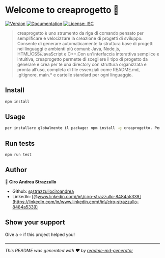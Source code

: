 # Welcome to creaprogetto 👋
[![Version](https://img.shields.io/npm/v/creaprogetto.svg)](https://www.npmjs.com/package/creaprogetto)
[![Documentation](https://img.shields.io/badge/documentation-yes-brightgreen.svg)](https://www.npmjs.com/package/creaprogetto)
[![License: ISC](https://img.shields.io/badge/License-ISC-yellow.svg)](#)

> creaprogetto è uno strumento da riga di comando pensato per semplificare e velocizzare la creazione di progetti di sviluppo. Consente di generare automaticamente la struttura base di progetti nei linguaggi e ambienti più comuni: Java, Node.js, HTML/CSS/JavaScript e C++.Con un'interfaccia interattiva semplice e intuitiva, creaprogetto permette di scegliere il tipo di progetto da generare e crea per te una directory con struttura organizzata e pronta all’uso, completa di file essenziali come README.md, .gitignore, main.* e cartelle standard per ogni linguaggio.

## Install

```sh
npm install
```

## Usage

```sh
per installare globalmente il package: npm install -g creaprogetto. Per generare un progetto: creaprogetto init tipo, dove tipo è java/nodejs/html/cpp
```

## Run tests

```sh
npm run test
```

## Author

👤 **Ciro Andrea Strazzullo**

* Github: [@strazzullociroandrea](https://github.com/strazzullociroandrea)
* LinkedIn: [@www.linkedin.com\/in\/ciro-strazzullo-8484a5339](https://linkedin.com/in/www.linkedin.com\/in\/ciro-strazzullo-8484a5339)

## Show your support

Give a ⭐️ if this project helped you!


***
_This README was generated with ❤️ by [readme-md-generator](https://github.com/kefranabg/readme-md-generator)_